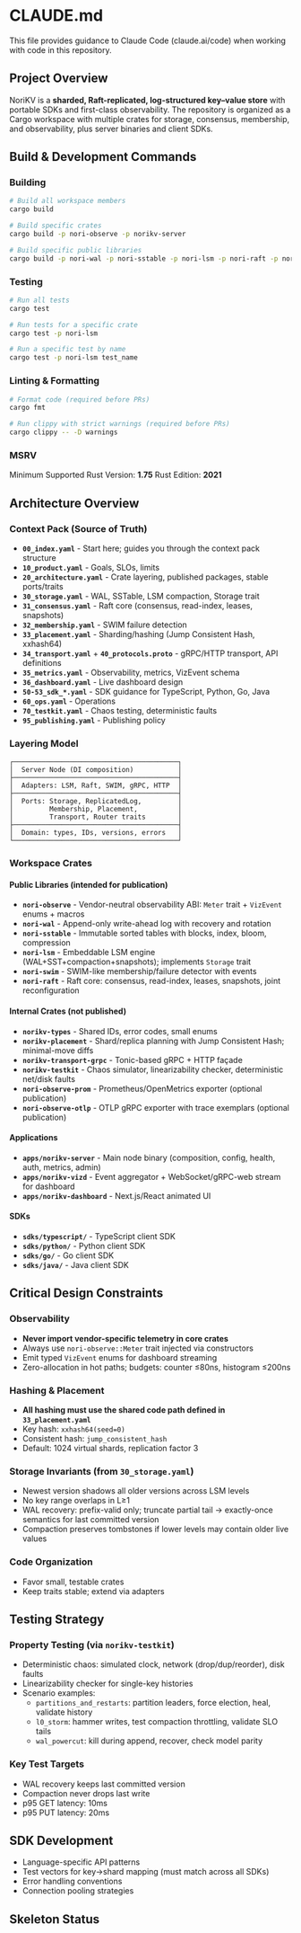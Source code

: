 # CLAUDE.md

This file provides guidance to Claude Code (claude.ai/code) when working with code in this repository.

## Project Overview

NoriKV is a **sharded, Raft-replicated, log-structured key–value store** with portable SDKs and first-class observability. The repository is organized as a Cargo workspace with multiple crates for storage, consensus, membership, and observability, plus server binaries and client SDKs.

## Build & Development Commands

### Building
```bash
# Build all workspace members
cargo build

# Build specific crates
cargo build -p nori-observe -p norikv-server

# Build specific public libraries
cargo build -p nori-wal -p nori-sstable -p nori-lsm -p nori-raft -p nori-swim
```

### Testing
```bash
# Run all tests
cargo test

# Run tests for a specific crate
cargo test -p nori-lsm

# Run a specific test by name
cargo test -p nori-lsm test_name
```

### Linting & Formatting
```bash
# Format code (required before PRs)
cargo fmt

# Run clippy with strict warnings (required before PRs)
cargo clippy -- -D warnings
```

### MSRV
Minimum Supported Rust Version: **1.75**
Rust Edition: **2021**

## Architecture Overview

### Context Pack (Source of Truth)

- **`00_index.yaml`** - Start here; guides you through the context pack structure
- **`10_product.yaml`** - Goals, SLOs, limits
- **`20_architecture.yaml`** - Crate layering, published packages, stable ports/traits
- **`30_storage.yaml`** - WAL, SSTable, LSM compaction, Storage trait
- **`31_consensus.yaml`** - Raft core (consensus, read-index, leases, snapshots)
- **`32_membership.yaml`** - SWIM failure detection
- **`33_placement.yaml`** - Sharding/hashing (Jump Consistent Hash, xxhash64)
- **`34_transport.yaml`** + **`40_protocols.proto`** - gRPC/HTTP transport, API definitions
- **`35_metrics.yaml`** - Observability, metrics, VizEvent schema
- **`36_dashboard.yaml`** - Live dashboard design
- **`50-53_sdk_*.yaml`** - SDK guidance for TypeScript, Python, Go, Java
- **`60_ops.yaml`** - Operations
- **`70_testkit.yaml`** - Chaos testing, deterministic faults
- **`95_publishing.yaml`** - Publishing policy

### Layering Model
```
┌─────────────────────────────────────────┐
│  Server Node (DI composition)           │
├─────────────────────────────────────────┤
│  Adapters: LSM, Raft, SWIM, gRPC, HTTP  │
├─────────────────────────────────────────┤
│  Ports: Storage, ReplicatedLog,         │
│         Membership, Placement,          │
│         Transport, Router traits        │
├─────────────────────────────────────────┤
│  Domain: types, IDs, versions, errors   │
└─────────────────────────────────────────┘
```

### Workspace Crates

#### Public Libraries (intended for publication)
- **`nori-observe`** - Vendor-neutral observability ABI: `Meter` trait + `VizEvent` enums + macros
- **`nori-wal`** - Append-only write-ahead log with recovery and rotation
- **`nori-sstable`** - Immutable sorted tables with blocks, index, bloom, compression
- **`nori-lsm`** - Embeddable LSM engine (WAL+SST+compaction+snapshots); implements `Storage` trait
- **`nori-swim`** - SWIM-like membership/failure detector with events
- **`nori-raft`** - Raft core: consensus, read-index, leases, snapshots, joint reconfiguration

#### Internal Crates (not published)
- **`norikv-types`** - Shared IDs, error codes, small enums
- **`norikv-placement`** - Shard/replica planning with Jump Consistent Hash; minimal-move diffs
- **`norikv-transport-grpc`** - Tonic-based gRPC + HTTP façade
- **`norikv-testkit`** - Chaos simulator, linearizability checker, deterministic net/disk faults
- **`nori-observe-prom`** - Prometheus/OpenMetrics exporter (optional publication)
- **`nori-observe-otlp`** - OTLP gRPC exporter with trace exemplars (optional publication)

#### Applications
- **`apps/norikv-server`** - Main node binary (composition, config, health, auth, metrics, admin)
- **`apps/norikv-vizd`** - Event aggregator + WebSocket/gRPC-web stream for dashboard
- **`apps/norikv-dashboard`** - Next.js/React animated UI

#### SDKs
- **`sdks/typescript/`** - TypeScript client SDK
- **`sdks/python/`** - Python client SDK
- **`sdks/go/`** - Go client SDK
- **`sdks/java/`** - Java client SDK

## Critical Design Constraints

### Observability
- **Never import vendor-specific telemetry in core crates**
- Always use `nori-observe::Meter` trait injected via constructors
- Emit typed `VizEvent` enums for dashboard streaming
- Zero-allocation in hot paths; budgets: counter ≤80ns, histogram ≤200ns

### Hashing & Placement
- **All hashing must use the shared code path defined in `33_placement.yaml`**
- Key hash: `xxhash64(seed=0)`
- Consistent hash: `jump_consistent_hash`
- Default: 1024 virtual shards, replication factor 3

### Storage Invariants (from `30_storage.yaml`)
- Newest version shadows all older versions across LSM levels
- No key range overlaps in L≥1
- WAL recovery: prefix-valid only; truncate partial tail → exactly-once semantics for last committed version
- Compaction preserves tombstones if lower levels may contain older live values

### Code Organization
- Favor small, testable crates
- Keep traits stable; extend via adapters

## Testing Strategy

### Property Testing (via `norikv-testkit`)
- Deterministic chaos: simulated clock, network (drop/dup/reorder), disk faults
- Linearizability checker for single-key histories
- Scenario examples:
  - `partitions_and_restarts`: partition leaders, force election, heal, validate history
  - `l0_storm`: hammer writes, test compaction throttling, validate SLO tails
  - `wal_powercut`: kill during append, recover, check model parity

### Key Test Targets
- WAL recovery keeps last committed version
- Compaction never drops last write
- p95 GET latency: 10ms
- p95 PUT latency: 20ms

## SDK Development

- Language-specific API patterns
- Test vectors for key→shard mapping (must match across all SDKs)
- Error handling conventions
- Connection pooling strategies

## Skeleton Status

